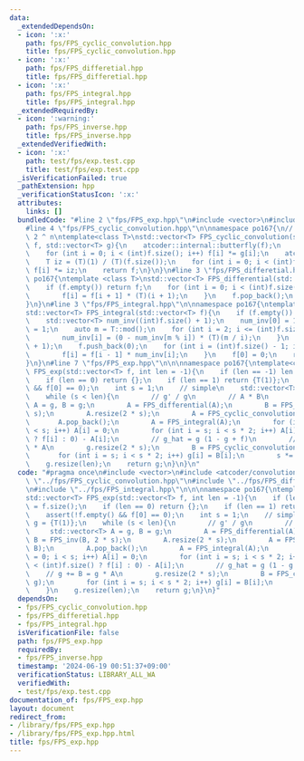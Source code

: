 ```yaml
---
data:
  _extendedDependsOn:
  - icon: ':x:'
    path: fps/FPS_cyclic_convolution.hpp
    title: fps/FPS_cyclic_convolution.hpp
  - icon: ':x:'
    path: fps/FPS_differetial.hpp
    title: fps/FPS_differetial.hpp
  - icon: ':x:'
    path: fps/FPS_integral.hpp
    title: fps/FPS_integral.hpp
  _extendedRequiredBy:
  - icon: ':warning:'
    path: fps/FPS_inverse.hpp
    title: fps/FPS_inverse.hpp
  _extendedVerifiedWith:
  - icon: ':x:'
    path: test/fps/exp.test.cpp
    title: test/fps/exp.test.cpp
  _isVerificationFailed: true
  _pathExtension: hpp
  _verificationStatusIcon: ':x:'
  attributes:
    links: []
  bundledCode: "#line 2 \"fps/FPS_exp.hpp\"\n#include <vector>\n#include <atcoder/convolution>\n\
    #line 4 \"fps/FPS_cyclic_convolution.hpp\"\n\nnamespace po167{\n// |f| = |g| =\
    \ 2 ^ n\ntemplate<class T>\nstd::vector<T> FPS_cyclic_convolution(std::vector<T>\
    \ f, std::vector<T> g){\n    atcoder::internal::butterfly(f);\n    atcoder::internal::butterfly(g);\n\
    \    for (int i = 0; i < (int)f.size(); i++) f[i] *= g[i];\n    atcoder::internal::butterfly_inv(f);\n\
    \    T iz = (T)(1) / (T)(f.size());\n    for (int i = 0; i < (int)f.size(); i++)\
    \ f[i] *= iz;\n    return f;\n}\n}\n#line 3 \"fps/FPS_differetial.hpp\"\n\nnamespace\
    \ po167{\ntemplate <class T>\nstd::vector<T> FPS_differential(std::vector<T> f){\n\
    \    if (f.empty()) return f;\n    for (int i = 0; i < (int)f.size() - 1; i++){\n\
    \        f[i] = f[i + 1] * (T)(i + 1);\n    }\n    f.pop_back();\n    return f;\n\
    }\n}\n#line 3 \"fps/FPS_integral.hpp\"\n\nnamespace po167{\ntemplate <class T>\n\
    std::vector<T> FPS_integral(std::vector<T> f){\n    if (f.empty()) return f;\n\
    \    std::vector<T> num_inv((int)f.size() + 1);\n    num_inv[0] = 1;\n    num_inv[1]\
    \ = 1;\n    auto m = T::mod();\n    for (int i = 2; i <= (int)f.size(); i++){\n\
    \        num_inv[i] = (0 - num_inv[m % i]) * (T)(m / i);\n    }\n    f.reserve((int)f.size()\
    \ + 1);\n    f.push_back(0);\n    for (int i = (int)f.size() - 1; i > 0; i--){\n\
    \        f[i] = f[i - 1] * num_inv[i];\n    }\n    f[0] = 0;\n    return f;\n\
    }\n}\n#line 7 \"fps/FPS_exp.hpp\"\n\n\nnamespace po167{\ntemplate<class T>\nstd::vector<T>\
    \ FPS_exp(std::vector<T> f, int len = -1){\n    if (len == -1) len = f.size();\n\
    \    if (len == 0) return {};\n    if (len == 1) return {T(1)};\n    assert(!f.empty()\
    \ && f[0] == 0);\n    int s = 1;\n    // simple\n    std::vector<T> g = {T(1)};\n\
    \    while (s < len){\n        // g' / g\n        // A * B\n        std::vector<T>\
    \ A = g, B = g;\n        A = FPS_differential(A);\n        B = FPS_inv(B, 2 *\
    \ s);\n        A.resize(2 * s);\n        A = FPS_cyclic_convolution(A, B);\n \
    \       A.pop_back();\n        A = FPS_integral(A);\n        for (int i = 0; i\
    \ < s; i++) A[i] = 0;\n        for (int i = s; i < s * 2; i++) A[i] = (i < (int)f.size()\
    \ ? f[i] : 0) - A[i];\n        // g_hat = g (1 - g + f)\n        // g += B = g\
    \ * A\n        g.resize(2 * s);\n        B = FPS_cyclic_convolution(A, g);\n \
    \       for (int i = s; i < s * 2; i++) g[i] = B[i];\n        s *= 2;\n    }\n\
    \    g.resize(len);\n    return g;\n}\n}\n"
  code: "#pragma once\n#include <vector>\n#include <atcoder/convolution>\n#include\
    \ \"../fps/FPS_cyclic_convolution.hpp\"\n#include \"../fps/FPS_differetial.hpp\"\
    \n#include \"../fps/FPS_integral.hpp\"\n\n\nnamespace po167{\ntemplate<class T>\n\
    std::vector<T> FPS_exp(std::vector<T> f, int len = -1){\n    if (len == -1) len\
    \ = f.size();\n    if (len == 0) return {};\n    if (len == 1) return {T(1)};\n\
    \    assert(!f.empty() && f[0] == 0);\n    int s = 1;\n    // simple\n    std::vector<T>\
    \ g = {T(1)};\n    while (s < len){\n        // g' / g\n        // A * B\n   \
    \     std::vector<T> A = g, B = g;\n        A = FPS_differential(A);\n       \
    \ B = FPS_inv(B, 2 * s);\n        A.resize(2 * s);\n        A = FPS_cyclic_convolution(A,\
    \ B);\n        A.pop_back();\n        A = FPS_integral(A);\n        for (int i\
    \ = 0; i < s; i++) A[i] = 0;\n        for (int i = s; i < s * 2; i++) A[i] = (i\
    \ < (int)f.size() ? f[i] : 0) - A[i];\n        // g_hat = g (1 - g + f)\n    \
    \    // g += B = g * A\n        g.resize(2 * s);\n        B = FPS_cyclic_convolution(A,\
    \ g);\n        for (int i = s; i < s * 2; i++) g[i] = B[i];\n        s *= 2;\n\
    \    }\n    g.resize(len);\n    return g;\n}\n}"
  dependsOn:
  - fps/FPS_cyclic_convolution.hpp
  - fps/FPS_differetial.hpp
  - fps/FPS_integral.hpp
  isVerificationFile: false
  path: fps/FPS_exp.hpp
  requiredBy:
  - fps/FPS_inverse.hpp
  timestamp: '2024-06-19 00:51:37+09:00'
  verificationStatus: LIBRARY_ALL_WA
  verifiedWith:
  - test/fps/exp.test.cpp
documentation_of: fps/FPS_exp.hpp
layout: document
redirect_from:
- /library/fps/FPS_exp.hpp
- /library/fps/FPS_exp.hpp.html
title: fps/FPS_exp.hpp
---
```

